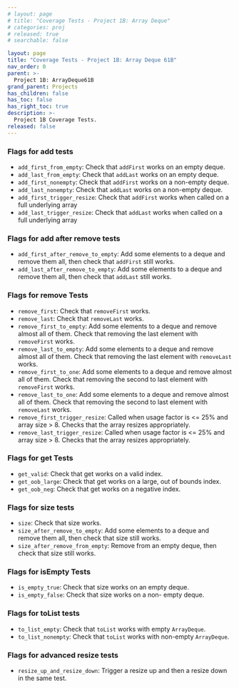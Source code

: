 ```yaml
---
# layout: page
# title: "Coverage Tests - Project 1B: Array Deque"
# categories: proj
# released: true
# searchable: false

layout: page
title: "Coverage Tests - Project 1B: Array Deque 61B"
nav_order: 0
parent: >-
  Project 1B: ArrayDeque61B
grand_parent: Projects
has_children: false
has_toc: false
has_right_toc: true
description: >-
  Project 1B Coverage Tests.
released: false
---
```


### Flags for add tests

- `add_first_from_empty`: Check that `addFirst` works on an empty deque.
- `add_last_from_empty`: Check that `addLast` works on an empty deque.
- `add_first_nonempty`: Check that `addFirst` works on a non-empty deque.
- `add_last_nonempty`: Check that `addLast` works on a non-empty deque.
- `add_first_trigger_resize`: Check that `addFirst` works when called on a full underlying array
- `add_last_trigger_resize`: Check that `addLast` works when called on a full underlying array

### Flags for add after remove tests

- `add_first_after_remove_to_empty`: Add some elements to a deque and remove them all, then check that `addFirst` still works.
- `add_last_after_remove_to_empty`: Add some elements to a deque and remove them all, then check that `addLast` still works.

### Flags for remove Tests

- `remove_first`: Check that `removeFirst` works.
- `remove_last`: Check that `removeLast` works.
- `remove_first_to_empty`: Add some elements to a deque and remove almost all of them. Check that removing the last element with `removeFirst` works.
- `remove_last_to_empty`: Add some elements to a deque and remove almost all of them. Check that removing the last element with `removeLast` works.
- `remove_first_to_one`: Add some elements to a deque and remove almost all of them. Check that removing the second to last element with `removeFirst` works.
- `remove_last_to_one`: Add some elements to a deque and remove almost all of them. Check that removing the second to last element with `removeLast` works.
- `remove_first_trigger_resize`: Called when usage factor is <= 25% and array size > 8. Checks that the array resizes appropriately.
- `remove_last_trigger_resize`: Called when usage factor is <= 25% and array size > 8. Checks that the array resizes appropriately.

### Flags for get Tests

- `get_valid`: Check that get works on a valid index.
- `get_oob_large`: Check that get works on a large, out of bounds index.
- `get_oob_neg`: Check that get works on a negative index.

### Flags for size tests

- `size`: Check that size works.
- `size_after_remove_to_empty`: Add some elements to a deque and remove them all, then check that size still works.
- `size_after_remove_from_empty`: Remove from an empty deque, then check that size still works.

### Flags for isEmpty Tests

- `is_empty_true`: Check that size works on an empty deque.
- `is_empty_false`: Check that size works on a non- empty deque.

### Flags for toList tests

- `to_list_empty`: Check that `toList` works with empty `ArrayDeque`.
- `to_list_nonempty`: Check that `toList` works with non-empty `ArrayDeque`.

### Flags for advanced resize tests

- `resize_up_and_resize_down`: Trigger a resize up and then a resize down in the same test.
